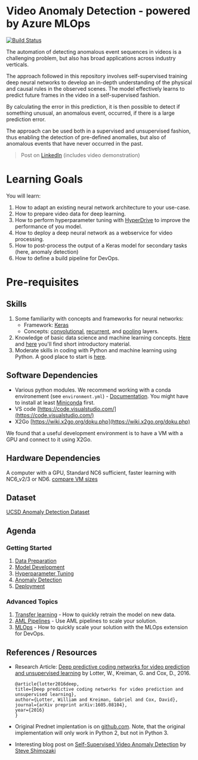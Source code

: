 # Video Anomaly Detection - powered by Azure MLOps
[![Build Status](https://dev.azure.com/aidemos/MLOps/_apis/build/status/Microsoft.MLOps_VideoAnomalyDetection?branchName=master)](https://dev.azure.com/aidemos/MLOps/_build/latest?definitionId=88?branchName=master)

The automation of detecting anomalous event sequences in videos is a challenging problem, but also has broad applications across industry verticals.  

The approach followed in this repository involves self-supervised training deep neural networks to develop an in-depth understanding of the physical and causal rules in the observed scenes. The model effectively learns to predict future frames in the video in a self-supervised fashion. 

By calculating the error in this prediction, it is then possible to detect if something unusual, an anomalous event, occurred, if there is a large prediction error.  

The approach can be used both in a supervised and unsupervised fashion, thus enabling the detection of pre-defined anomalies, but also of anomalous events that have never occurred in the past. 

> Post on [LinkedIn](https://www.linkedin.com/feed/update/urn:li:activity:6512538611181846528) (includes video demonstration)

# Learning Goals

You will learn:
1. How to adapt an existing neural network architecture to your use-case.
1. How to prepare video data for deep learning. 
1. How to perform hyperparameter tuning with [HyperDrive](https://azure.microsoft.com/en-us/blog/experimentation-using-azure-machine-learning/) to improve the performance of you model.
1. How to deploy a deep neural network as a webservice for video processing. 
1. How to post-process the output of a Keras model for secondary tasks (here, anomaly detection)
2. How to define a build pipeline for DevOps.


# Pre-requisites

## Skills

1. Some familiarity with concepts and frameworks for neural networks:
	- Framework: [Keras](https://keras.io/)
	- Concepts: [convolutional](https://keras.io/layers/convolutional/), [recurrent](https://keras.io/layers/recurrent/), and [pooling](https://keras.io/layers/pooling/) layers.
2. Knowledge of basic data science and machine learning concepts. [Here](https://www.youtube.com/watch?v=gNV9EqwXCpw) and [here](https://www.youtube.com/watch?v=GBDSBInvz08) you'll find short introductory material.
3. Moderate skills in coding with Python and machine learning using Python. A good place to start is [here](https://www.youtube.com/watch?v=-Rf4fZDQ0yw&list=PLjgj6kdf_snaw8QnlhK5f3DzFDFKDU5f4).

## Software Dependencies

- Various python modules. We recommend working with a conda environement (see `environment.yml`) - [Documentation](https://conda.io/projects/conda/en/latest/user-guide/tasks/manage-environments.html).  You might have to install at least [Miniconda](https://docs.conda.io/en/latest/miniconda.html) first.
- VS code [https://code.visualstudio.com/](https://code.visualstudio.com/)
- X2Go [https://wiki.x2go.org/doku.php](https://wiki.x2go.org/doku.php)

We found that a useful development environment is to have a VM with a GPU and connect to it using X2Go.

## Hardware Dependencies

A computer with a GPU, Standard NC6 sufficient, faster learning with NC6_v2/3 or ND6. [compare VM sizes](https://docs.microsoft.com/en-us/azure/virtual-machines/windows/sizes-gpu)

## Dataset

[UCSD Anomaly Detection Dataset](http://www.svcl.ucsd.edu/projects/anomaly/dataset.htm)

## Agenda

### Getting Started

1. [Data Preparation](./docs/data_prep_w_pillow.md)
2. [Model Development](./docs/model_development.md)
3. [Hyperparameter Tuning](./docs/hyperparameter_tuning.md)
4. [Anomaly Detection](./docs/anomaly_detection.md)
5. [Deployment](./docs/deployment.md)

### Advanced Topics

1. [Transfer learning](./docs/transfer_learning.md) - How to quickly retrain the model on new data.
2. [AML Pipelines](./docs/aml_pipelines.md) - Use AML pipelines to scale your solution.
3. [MLOps](./docs/mlops.md) - How to quickly scale your solution with the MLOps extension for DevOps.

## References / Resources

- Research Article: [Deep predictive coding networks for video prediction and unsupervised learning](https://arxiv.org/abs/1605.08104) by Lotter, W., Kreiman, G. and Cox, D., 2016.

	```
	@article{lotter2016deep,
	title={Deep predictive coding networks for video prediction and unsupervised learning},
	author={Lotter, William and Kreiman, Gabriel and Cox, David},
	journal={arXiv preprint arXiv:1605.08104},
	year={2016}
	}
	```
- Original Prednet implentation is on [github.com](https://coxlab.github.io/prednet/). Note, that the original implementation will only work in Python 2, but not in Python 3.

- Interesting blog post on [Self-Supervised Video Anomaly Detection](https://launchpad.ai/blog/video-anomaly-detection) by [Steve Shimozaki](https://launchpad.ai/blog?author=590f381c3e00bed4273e304b) 
